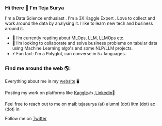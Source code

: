 ### Hi there 👋 I'm Teja Surya
I'm a Data Science enthusiast . I'm a 3X Kaggle Expert . Love to collect and work around the data by analysing it. I like to learn new tech and business around it. 

- 🌱 I’m currently reading about MLOps, LLM, LLMOps etc.
- 👯 I’m looking to collaborate and solve business problems on tabular data using Machine Learning algo's and some NLP/LLM projects.
- ⚡ Fun fact: I'm a Polyglot, can converse in 5+ languages.

### Find me around the web 🌎:
Everything about me in my [website](https://www.tejasurya.in) 🖥

Posting my work on platforms like [Kaggle](https://www.kaggle.com/tejasurya)✍ ,[Linkedin](https://www.linkedin.com/in/tejasurya/)🏽

Feel free to reach out to me on mail: tejasurya (at) alumni (dot) iitm (dot) ac (dot) in

Follow me on [Twitter](https://twitter.com/teja_surya_)

<?--
![tejasurya](https://road-to-kaggle-grandmaster.vercel.app/api/simple/tejasurya)

![competition](https://road-to-kaggle-grandmaster.vercel.app/api/badges/subinium/competition/light)
![dataset](https://road-to-kaggle-grandmaster.vercel.app/api/badges/tejasurya/dataset/light)
![notebook](https://road-to-kaggle-grandmaster.vercel.app/api/badges/tejasurya/notebook/light)
![discussion](https://road-to-kaggle-grandmaster.vercel.app/api/badges/tejasurya/discussion/light)
-->

<?--
Here are some ideas to get you started:

- 🔭 I’m currently working on 
- 👯 I’m looking to collaborate on ...
- 🤔 I’m looking for help with ...
- 💬 Ask me about ...
- 📫 How to reach me: ...
- 😄 Pronouns: ...
-->
